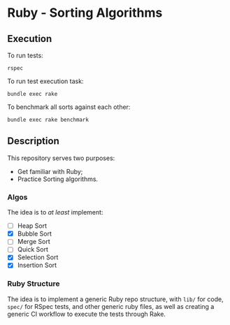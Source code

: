 # Ruby - Sorting Algorithms

## Execution

To run tests:
```shell
rspec
```

To run test execution task:
```shell
bundle exec rake
```

To benchmark all sorts against each other:
```shell
bundle exec rake benchmark
```

## Description

This repository serves two purposes:
- Get familiar with Ruby;
- Practice Sorting algorithms.

### Algos

The idea is to *at least* implement:
- [ ] Heap Sort
- [X] Bubble Sort
- [ ] Merge Sort
- [ ] Quick Sort
- [X] Selection Sort
- [X] Insertion Sort

### Ruby Structure

The idea is to implement a generic Ruby repo structure, with `lib/` for code, `spec/` for RSpec tests, and other generic ruby files, as well as creating a generic CI workflow to execute the tests through Rake.
